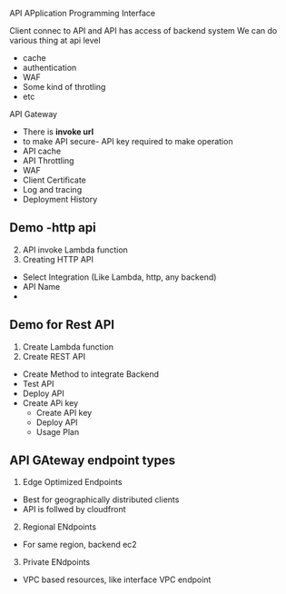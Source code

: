 API APplication Programming Interface

Client connec to API and API has access of backend system
We can do various thing at api level
- cache
- authentication
- WAF
- Some kind of throtling
- etc


API Gateway
- There is **invoke url**
- to make API secure- API key required to make operation
- API cache
- API Throttling
- WAF
- Client Certificate
- Log and tracing
- Deployment History

## Demo -http api
2. API invoke Lambda function
1. Creating HTTP API
- Select Integration (Like Lambda, http, any backend)
- API Name
-
## Demo for Rest API
1. Create Lambda function
2. Create REST API
- Create Method to integrate Backend
- Test API
- Deploy API
- Create APi key
    - Create API key
    - Deploy API
    - Usage Plan

## API GAteway endpoint types
1. Edge Optimized Endpoints
- Best for geographically distributed clients
- API is follwed by cloudfront
2. Regional ENdpoints
- For same region, backend ec2
3. Private ENdpoints
- VPC based resources, like interface VPC endpoint

 